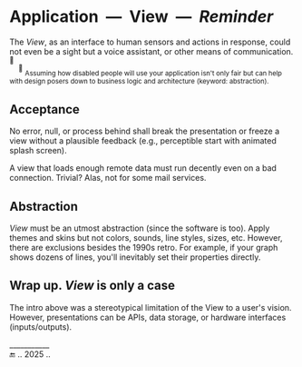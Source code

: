 # Application &nbsp;&mdash;&nbsp; View &nbsp;&mdash;&nbsp; _Reminder_

The _View_, as an interface to human sensors and actions in response, could not even be a sight but a voice assistant, or other means of communication.<sup>🙋</sup>\
&nbsp;&nbsp;&nbsp;&nbsp;<sup>🙋</sup>&nbsp;<sub>Assuming how disabled people will use your application isn't only fair but can help with design posers down to business logic and architecture (keyword: abstraction).</sub>

## Acceptance

No error, null, or process behind shall break the presentation or freeze a view without a plausible feedback (e.g., perceptible start with animated splash screen).

A view that loads enough remote data must run decently even on a bad connection. Trivial? Alas, not for some mail services.

## Abstraction

_View_ must be an utmost abstraction (since the software is too). 
Apply themes and skins but not colors, sounds, line styles, sizes, etc. However, there are exclusions besides the 1990s retro. 
For example, if your graph shows dozens of lines, you'll inevitably set their properties directly.

## Wrap up. _View_ is only a case

The intro above was a stereotypical limitation of the View to a user's vision. However, presentations can be APIs, data storage, or hardware interfaces (inputs/outputs). 

\___________\
🔚 .. 2025 ..
